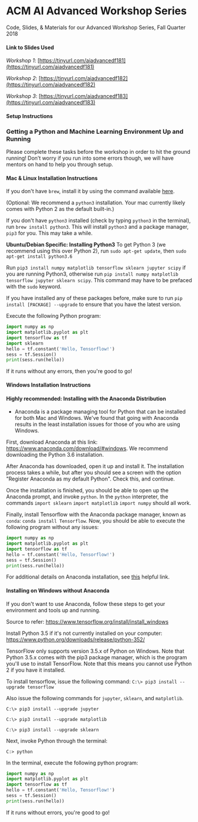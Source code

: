 
# ACM AI Advanced Workshop Series

Code, Slides, &amp; Materials for our Advanced Workshop Series, Fall Quarter 2018

#### Link to Slides Used

*Workshop 1*: [https://tinyurl.com/aiadvancedf181](https://tinyurl.com/aiadvancedf181)

*Workshop 2*: [https://tinyurl.com/aiadvancedf182](https://tinyurl.com/aiadvancedf182)

*Workshop 3*: [https://tinyurl.com/aiadvancedf183](https://tinyurl.com/aiadvancedf183)

#### Setup Instructions

### Getting a Python and Machine Learning Environment Up and Running

Please complete these tasks before the workshop in order to hit the ground running! Don’t worry if you run into some errors though, we will have mentors on hand to help you through setup.

#### Mac & Linux Installation Instructions

If you don't have `brew`, install it by using the command available [here](https://brew.sh/). 

(Optional: We recommend a `python3` installation. Your mac currently likely comes with Python 2 as the default built-in.) 

If you don't have `python3` installed (check by typing `python3` in the terminal), run `brew install python3`. This will install `python3` and a package manager, `pip3` for you. This may take a while.
 
**Ubuntu/Debian Specific: Installing Python3** To get Python 3 (we recommend using this over Python 2), run `sudo apt-get update`, then `sudo apt-get install python3.6`

Run ```pip3 install numpy matplotlib tensorflow sklearn jupyter scipy``` if you are running Python3, otherwise run ```pip install numpy matplotlib tensorflow jupyter sklearn scipy```. This command may have to be prefaced with the `sudo` keyword. 

If you have installed any of these packages before, make sure to run `pip install [PACKAGE] --upgrade` to ensure that you have the latest version. 

Execute the following Python program:

```python
import numpy as np
import matplotlib.pyplot as plt
import tensorflow as tf
import sklearn
hello = tf.constant('Hello, Tensorflow!')
sess = tf.Session()
print(sess.run(hello))
```

If it runs without any errors, then you're good to go!

#### Windows Installation Instructions

#### Highly recommended: Installing with the Anaconda Distribution

- Anaconda is a package managing tool for Python that can be installed for both Mac and Windows. We've found that going with Anaconda results in the least installation issues for those of you who are using Windows. 

First, download Anaconda at this link: https://www.anaconda.com/download/#windows. We recommend downloading the Python 3.6 installation. 

After Anaconda has downloaded, open it up and install it. The installation process takes a while, but after you should see a screen with the option "Register Anaconda as my default Python". Check this, and continue. 

Once the installation is finished, you should be able to open up the Anaconda prompt, and invoke `python`. In the `python` interpreter, the commands `import sklearn` `import matplotlib` `import numpy` should all work. 

Finally, install Tensorflow with the Anaconda package manager, known as `conda`: `conda install Tensorflow`. Now, you should be able to execute the following program without any issues: 

```python
import numpy as np
import matplotlib.pyplot as plt
import tensorflow as tf
hello = tf.constant('Hello, Tensorflow!')
sess = tf.Session()
print(sess.run(hello))
```

For additional details on Anaconda installation, see [this](https://medium.com/@GalarnykMichael/install-python-on-windows-anaconda-c63c7c3d1444) helpful link.

#### Installing on Windows without Anaconda

If you don't want to use Anaconda, follow these steps to get your environment and tools up and running.

Source to refer: https://www.tensorflow.org/install/install_windows

Install Python 3.5 if it's not currently installed on your computer: https://www.python.org/downloads/release/python-352/

TensorFlow only supports version 3.5.x of Python on Windows. Note that Python 3.5.x comes with the pip3 package manager, which is the program you'll use to install TensorFlow. Note that this means you cannot use Python 2 if you have it installed. 

To install tensorflow, issue the following command: ```C:\> pip3 install --upgrade tensorflow```

Also issue the following commands for `jupyter`, `sklearn`, and `matplotlib`. 

```C:\> pip3 install --upgrade jupyter```

```C:\> pip3 install --upgrade matplotlib ```

```C:\> pip3 install --upgrade sklearn```

Next, invoke Python through the terminal:

```C:> python ```

In the terminal, execute the following python program: 

```python
import numpy as np
import matplotlib.pyplot as plt
import tensorflow as tf
hello = tf.constant('Hello, Tensorflow!')
sess = tf.Session()
print(sess.run(hello))
```

If it runs without errors, you're good to go!
